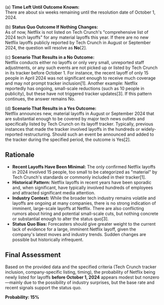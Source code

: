 (a) **Time Left Until Outcome Known:**  
There are about six weeks remaining until the resolution date of October 1, 2024.

(b) **Status Quo Outcome If Nothing Changes:**  
As of now, Netflix is not listed on Tech Crunch's "comprehensive list of 2024 tech layoffs" for any material layoffs this year. If there are no new Netflix layoffs publicly reported by Tech Crunch in August or September 2024, the question will resolve as **No**[2].

(c) **Scenario That Results in a No Outcome:**  
Netflix conducts either no layoffs or only very small, unreported staff adjustments, or any such events are not picked up or listed by Tech Crunch in its tracker before October 1. For instance, the recent layoff of only 15 people in April 2024 was not significant enough to receive much coverage and may not prompt tracker inclusion[1]. Another example: Netflix reportedly has ongoing, small-scale reductions (such as 10 people in publicity), but these have not triggered tracker updates[3]. If this pattern continues, the answer remains No.

(d) **Scenario That Results in a Yes Outcome:**  
Netflix announces new, material layoffs in August or September 2024 that are substantial enough to be covered by major tech news outlets and specifically listed by Tech Crunch on its layoff tracker. Typically, previous instances that made the tracker involved layoffs in the hundreds or widely-reported restructuring. Should such an event be announced and added to the tracker during the specified period, the outcome is Yes[2].

## Rationale

- **Recent Layoffs Have Been Minimal:** The only confirmed Netflix layoffs in 2024 involved 15 people, too small to be categorized as "material" by Tech Crunch's standards or commonly included in their tracker[1].
- **Historical Pattern:** Netflix layoffs in recent years have been sporadic and, when significant, have typically involved hundreds of employees and attracted significant media attention.
- **Industry Context:** While the broader tech industry remains volatile and layoffs are ongoing at many companies, there is no strong indication of imminent, large-scale layoffs at Netflix. There are also conflicting rumors about hiring and potential small-scale cuts, but nothing concrete or substantial enough to alter the status quo[3].
- **Status Quo Bias:** Forecasters should give greater weight to the current lack of evidence for a large, imminent Netflix layoff, given the company's latest moves and industry trends. Sudden changes are possible but historically infrequent.

## Final Assessment

Based on the provided data and the specified criteria (Tech Crunch tracker inclusion, company-specific listing, timing), the probability of Netflix being newly listed for layoffs **before October 1, 2024** appears modest but nonzero—mainly due to the possibility of industry surprises, but the base rate and recent signals support the status quo.

**Probability: 15%**